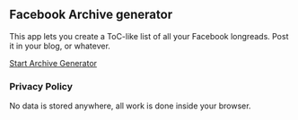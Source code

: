 ## Facebook Archive generator

This app lets you create a ToC-like list of all your Facebook longreads.
Post it in your blog, or whatever.

[Start Archive Generator](https://ilvar.github.io/fbtoc/generator.html)

### Privacy Policy

No data is stored anywhere, all work is done inside your browser.